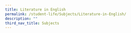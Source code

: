 ```yaml
---
title: Literature in English
permalink: /student-life/Subjects/Literature-in-English/
description: ""
third_nav_title: Subjects
---
```


